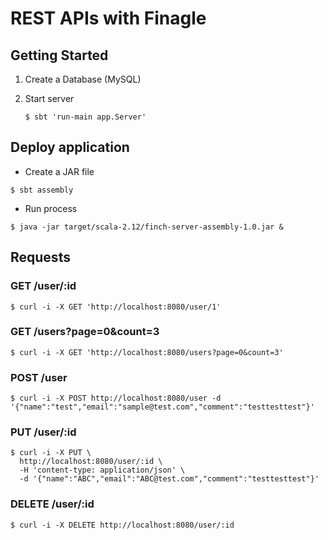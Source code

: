 # REST APIs with Finagle
## Getting Started

1. Create a Database (MySQL)  
2. Start server

    ``` 
    $ sbt 'run-main app.Server'
    ```
    
## Deploy application
* Create a JAR file

```
$ sbt assembly

```

* Run process

```
$ java -jar target/scala-2.12/finch-server-assembly-1.0.jar &
```    

## Requests     

### GET /user/:id

```
$ curl -i -X GET 'http://localhost:8080/user/1'
```

### GET /users?page=0&count=3

```
$ curl -i -X GET 'http://localhost:8080/users?page=0&count=3'
```

### POST /user

```
$ curl -i -X POST http://localhost:8080/user -d '{"name":"test","email":"sample@test.com","comment":"testtesttest"}'
```

### PUT /user/:id

```
$ curl -i -X PUT \
  http://localhost:8080/user/:id \
  -H 'content-type: application/json' \
  -d '{"name":"ABC","email":"ABC@test.com","comment":"testtesttest"}'
```

### DELETE /user/:id

```
$ curl -i -X DELETE http://localhost:8080/user/:id
```